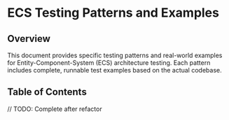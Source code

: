 # ECS Testing Patterns and Examples

## Overview

This document provides specific testing patterns and real-world examples for Entity-Component-System (ECS) architecture testing. Each pattern includes complete, runnable test examples based on the actual codebase.

## Table of Contents

// TODO: Complete after refactor